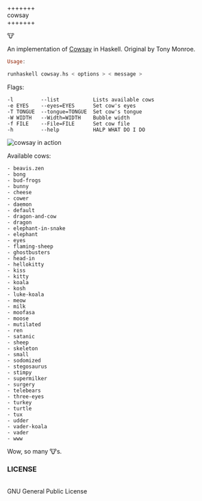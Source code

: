 
+++++++<br/>
cowsay<br/>
+++++++

:cow:

An implementation of [Cowsay](http://en.wikipedia.org/wiki/Cowsay) in Haskell.
Original by Tony Monroe. 


```haskell
Usage:

runhaskell cowsay.hs < options > < message >
```

Flags:

```
-l         --list           Lists available cows
-e EYES    --eyes=EYES      Set cow's eyes
-T TONGUE  --tongue=TONGUE  Set cow's tongue
-W WIDTH   --Width=WIDTH    Bubble width
-f FILE    --File=FILE      Set cow file
-h         --help           HALP WHAT DO I DO
```


![cowsay in action](http://i.imgur.com/FpYHJxF.png?1)

Available cows:

```
- beavis.zen
- bong
- bud-frogs
- bunny
- cheese
- cower
- daemon
- default
- dragon-and-cow
- dragon
- elephant-in-snake
- elephant
- eyes
- flaming-sheep
- ghostbusters
- head-in
- hellokitty
- kiss
- kitty
- koala
- kosh
- luke-koala
- meow
- milk
- moofasa
- moose
- mutilated
- ren
- satanic
- sheep
- skeleton
- small
- sodomized
- stegosaurus
- stimpy
- supermilker
- surgery
- telebears
- three-eyes
- turkey
- turtle
- tux
- udder
- vader-koala
- vader
- www
```

Wow, so many :cow:s.

### LICENSE
<br/>
GNU General Public License
